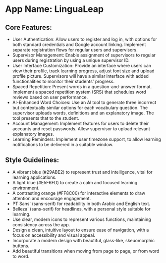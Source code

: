 # **App Name**: LinguaLeap

## Core Features:

- User Authentication: Allow users to register and log in, with options for both standard credentials and Google account linking. Implement separate registration flows for regular users and supervisors.
- Supervisor Management: Enable assignment of supervisors to regular users during registration by using a unique supervisor ID.
- User Interface Customization: Provide an interface where users can view their profile, track learning progress, adjust font size and upload profile picture. Supervisors will have a similar interface with added functionalities to monitor their students' progress.
- Spaced Repetition: Present words in a question-and-answer format. Implement a spaced repetition system (SRS) that schedules word reviews based on user performance.
- AI-Enhanced Word Choices: Use an AI tool to generate three incorrect but contextually similar options for each vocabulary question. The supervisor uploads words, definitions and an explanatory image. The tool presents that to the student.
- Account Management: Implement features for users to delete their accounts and reset passwords. Allow supervisor to upload relevant explanatory images.
- Learning Reminders: Implement user timezone support, to allow learning notifications to be delivered in a suitable window.

## Style Guidelines:

- A vibrant blue (#29ABE2) to represent trust and intelligence, vital for learning applications.
- A light blue (#E5F6FD) to create a calm and focused learning environment.
- A contrasting orange (#FF8C00) for interactive elements to draw attention and encourage engagement.
- PT Sans' (sans-serif) for readability in both Arabic and English text.
- Belleza' (sans-serif) for headlines, with a personal style suitable for learning.
- Use clear, modern icons to represent various functions, maintaining consistency across the app.
- Design a clean, intuitive layout to ensure ease of navigation, with a focus on accessibility and visual appeal.
- Incorporate a modern design with beautiful, glass-like, skeuomorphic buttons.
- Add beautiful transitions when moving from page to page, or from word to word.